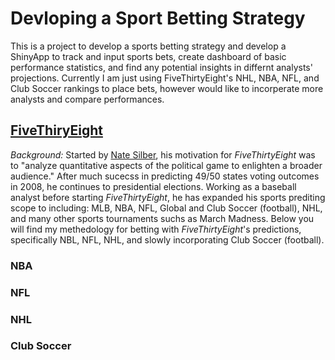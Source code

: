 # Devloping a Sport Betting Strategy
This is a project to develop a sports betting strategy and develop a ShinyApp to track and input sports bets, create dashboard of basic performance statistics, and find any potential insights in differnt analysts' projections. Currently I am just using FiveThirtyEight's NHL, NBA, NFL, and Club Soccer rankings to place bets, however would like to incorperate more analysts and compare performances.

## [FiveThiryEight](https://fivethirtyeight.com/)
*Background:* Started by [Nate Silber](https://en.wikipedia.org/wiki/Nate_Silver), his motivation for _FiveThirtyEight_ was to "analyze quantitative aspects of the political game to enlighten a broader audience." After much sucecss in predicting 49/50 states voting outcomes in 2008, he continues to presidential elections. Working as a baseball analyst before starting _FiveThirtyEight_, he has expanded his sports prediting scope to including: MLB, NBA, NFL, Global and Club Soccer (football), NHL, and many other sports tournaments suchs as March Madness.
Below you will find my methedology for betting with _FiveThirtyEight_'s predictions, specifically NBL, NFL, NHL, and slowly incorporating Club Soccer (football). 

### NBA

### NFL

### NHL

### Club Soccer
